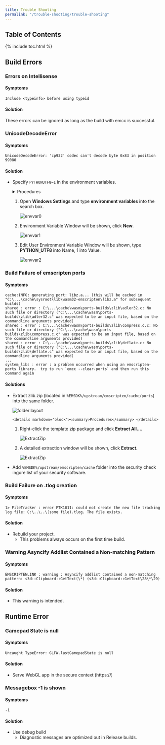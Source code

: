 ```yaml
---
title: Trouble Shooting
permalink: "/trouble-shooting/trouble-shooting"
---
```


## Table of Contents

{% include toc.html %}

## Build Errors

### Errors on Intellisense

#### Symptoms

```log
Include <typeinfo> before using typeid
```

#### Solution

These errors can be ignored as long as the build with emcc is successful.

### UnicodeDecodeError

#### Symptoms

```log
UnicodeDecodeError: 'cp932' codec can't decode byte 0x83 in position 99080
```

#### Solution

- Specify `PYTHONUTF8=1` in the environment variables.

    <details markdown="block"><summary>Procedures</summary> </details>

    1. Open **Windows Settings** and type **environment variables** into the search box.

        ![envvar0](/assets/img/building/trouble-shooting/envvar0.png)

    2. Environment Variable Window will be shown, click **New**.

        ![envvar1](/assets/img/building/trouble-shooting/envvar1.png)

    3. Edit User Environment Variable Window will be shown, type **PYTHON_UTF8** into Name, 1 into Value.

        ![envvar2](/assets/img/building/trouble-shooting/envvar2.png)

    

### Build Failure of emscripten ports

#### Symptoms

```log
cache:INFO: generating port: libz.a... (this will be cached in "C:\...\cache\sysroot\lib\wasm32-emscripten\libz.a" for subsequent builds)
shared : error : C:\...\cache\wasm\ports-builds\zlib\adler32.c: No such file or directory ("C:\...\cache\wasm\ports-builds\zlib\adler32.c" was expected to be an input file, based on the commandline arguments provided)
shared : error : C:\...\cache\wasm\ports-builds\zlib\compress.c.c: No such file or directory ("C:\...\cache\wasm\ports-builds\zlib\compress.c.c" was expected to be an input file, based on the commandline arguments provided)
shared : error : C:\...\cache\wasm\ports-builds\zlib\deflate.c: No such file or directory ("C:\...\cache\wasm\ports-builds\zlib\deflate.c" was expected to be an input file, based on the commandline arguments provided)
...
system_libs : error : a problem occurred when using an emscripten-ports library.  try to run `emcc --clear-ports` and then run this command again
```

#### Solutions

- Extract zlib.zip (located in `%EMSDK%/upstream/emscripten/cache/ports`) into the same folder.

    ![folder layout](/assets/img/building/trouble-shooting/emscripten-cache.png)

      <details markdown="block"><summary>Procedures</summary> </details>

    1. Right-click the template zip package and click **Extract All...**.

        ![ExtractZip](/assets/img/building/trouble-shooting/unzip-all.png)

    2. A detailed extraction window will be shown, click **Extract**.

        ![ExtractZip](/assets/img/building/trouble-shooting/unzip-all2.png)

      
    

- Add `%EMSDK%/upstream/emscripten/cache` folder into the security check ingore list of your security software.

### Build Failure on .tlog creation

#### Symptoms

```log
1> FileTracker : error FTK1011: could not create the new file tracking log file: C:\..\..\(some file).tlog. The file exists.
```

#### Solution

- Rebuild your project.
    - This problems always occurs on the first time build.

### Warning Asyncify Addlist Contained a Non-matching Pattern

#### Symptoms

```log
EMSCRIPTENLINK : warning : Asyncify addlist contained a non-matching pattern: s3d::Clipboard::GetText(\*) (s3d::Clipboard::GetText\28\*\29)
```

#### Solution

- This warning is intended.

## Runtime Error

### Gamepad State is null

#### Symptoms

```log
Uncaught TypeError: GLFW.lastGamepadState is null
```

#### Solution

- Serve WebGL app in the secure context (https://)

### Messagebox -1 is shown

#### Symptoms

```log
-1
```

#### Solution

- Use debug build
    - Diagnostic messages are optimized out in Release builds.
